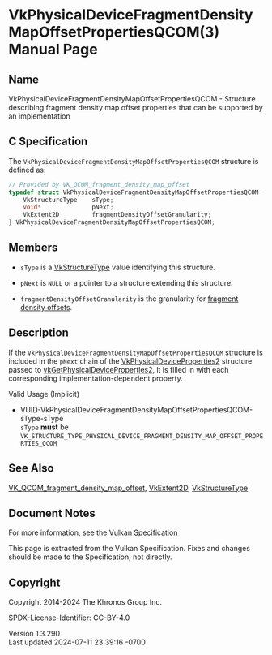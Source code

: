 # VkPhysicalDeviceFragmentDensityMapOffsetPropertiesQCOM(3) Manual Page

## Name

VkPhysicalDeviceFragmentDensityMapOffsetPropertiesQCOM - Structure
describing fragment density map offset properties that can be supported
by an implementation



## <a href="#_c_specification" class="anchor"></a>C Specification

The `VkPhysicalDeviceFragmentDensityMapOffsetPropertiesQCOM` structure
is defined as:

``` c
// Provided by VK_QCOM_fragment_density_map_offset
typedef struct VkPhysicalDeviceFragmentDensityMapOffsetPropertiesQCOM {
    VkStructureType    sType;
    void*              pNext;
    VkExtent2D         fragmentDensityOffsetGranularity;
} VkPhysicalDeviceFragmentDensityMapOffsetPropertiesQCOM;
```

## <a href="#_members" class="anchor"></a>Members

- `sType` is a [VkStructureType](https://registry.khronos.org/vulkan/specs/1.3-extensions/man/html/VkStructureType.html) value identifying
  this structure.

- `pNext` is `NULL` or a pointer to a structure extending this
  structure.

- <span id="limits-fragmentdensityoffsetgranularity"></span>
  `fragmentDensityOffsetGranularity` is the granularity for <a
  href="https://registry.khronos.org/vulkan/specs/1.3-extensions/html/vkspec.html#renderpass-fragmentdensitymapoffsets"
  target="_blank" rel="noopener">fragment density offsets</a>.

## <a href="#_description" class="anchor"></a>Description

If the `VkPhysicalDeviceFragmentDensityMapOffsetPropertiesQCOM`
structure is included in the `pNext` chain of the
[VkPhysicalDeviceProperties2](https://registry.khronos.org/vulkan/specs/1.3-extensions/man/html/VkPhysicalDeviceProperties2.html)
structure passed to
[vkGetPhysicalDeviceProperties2](https://registry.khronos.org/vulkan/specs/1.3-extensions/man/html/vkGetPhysicalDeviceProperties2.html),
it is filled in with each corresponding implementation-dependent
property.

Valid Usage (Implicit)

- <a
  href="#VUID-VkPhysicalDeviceFragmentDensityMapOffsetPropertiesQCOM-sType-sType"
  id="VUID-VkPhysicalDeviceFragmentDensityMapOffsetPropertiesQCOM-sType-sType"></a>
  VUID-VkPhysicalDeviceFragmentDensityMapOffsetPropertiesQCOM-sType-sType  
  `sType` **must** be
  `VK_STRUCTURE_TYPE_PHYSICAL_DEVICE_FRAGMENT_DENSITY_MAP_OFFSET_PROPERTIES_QCOM`

## <a href="#_see_also" class="anchor"></a>See Also

[VK_QCOM_fragment_density_map_offset](https://registry.khronos.org/vulkan/specs/1.3-extensions/man/html/VK_QCOM_fragment_density_map_offset.html),
[VkExtent2D](https://registry.khronos.org/vulkan/specs/1.3-extensions/man/html/VkExtent2D.html), [VkStructureType](https://registry.khronos.org/vulkan/specs/1.3-extensions/man/html/VkStructureType.html)

## <a href="#_document_notes" class="anchor"></a>Document Notes

For more information, see the <a
href="https://registry.khronos.org/vulkan/specs/1.3-extensions/html/vkspec.html#VkPhysicalDeviceFragmentDensityMapOffsetPropertiesQCOM"
target="_blank" rel="noopener">Vulkan Specification</a>

This page is extracted from the Vulkan Specification. Fixes and changes
should be made to the Specification, not directly.

## <a href="#_copyright" class="anchor"></a>Copyright

Copyright 2014-2024 The Khronos Group Inc.

SPDX-License-Identifier: CC-BY-4.0

Version 1.3.290  
Last updated 2024-07-11 23:39:16 -0700
